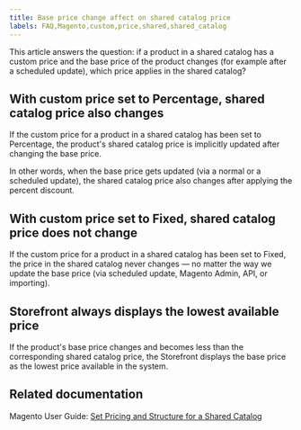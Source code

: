 ```yaml
---
title: Base price change affect on shared catalog price
labels: FAQ,Magento,custom,price,shared,shared_catalog
---
```


This article answers the question: if a product in a shared catalog has a custom price and the base price of the product changes (for example after a scheduled update), which price applies in the shared catalog?

## With custom price set to Percentage, shared catalog price also changes

If the custom price for a product in a shared catalog has been set to Percentage, the product's shared catalog price is implicitly updated after changing the base price.

In other words, when the base price gets updated (via a normal or a scheduled update), the shared catalog price also changes after applying the percent discount.

## With custom price set to Fixed, shared catalog price does not change

If the custom price for a product in a shared catalog has been set to Fixed, the price in the shared catalog never changes — no matter the way we update the base price (via scheduled update, Magento Admin, API, or importing).

## Storefront always displays the lowest available price

If the product's base price changes and becomes less than the corresponding shared catalog price, the Storefront displays the base price as the lowest price available in the system.

## Related documentation

Magento User Guide: [Set Pricing and Structure for a Shared Catalog](http://docs.magento.com/m2/b2b/user_guide/catalog/catalog-shared-pricing-structure.html)
